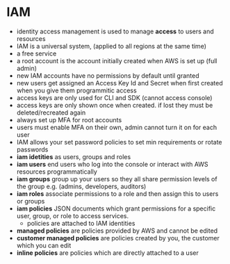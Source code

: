 # IAM

- identity access management is used to manage **access** to users and resources
- IAM is a universal system, (applied to all regions at the same time)
- a free service
- a root account is the account initially created when AWS is set up (full admin)
- new IAM accounts have no permissions by default until granted
- new users get assigned an Access Key Id and Secret when first created when you give them programmitic access
- access keys are only used for CLI and SDK (cannot access console)
- access keys are only shown once when created. if lost they must be deleted/recreated again
- always set up MFA for root accounts
- users must enable MFA on their own, admin cannot turn it on for each user
- IAM allows your set password policies to set min requirements or rotate passwords
- **iam idetities** as users, groups and roles
- **iam users** end users who log into the console or interact with AWS resources programmatically
- **iam groups** group up your users so they all share permission levels of the group e.g. (admins, developers, auditors)
- **iam roles** associate permissions to a role and then assign this to users or groups
- **iam policies** JSON documents which grant permissions for a specific user, group, or role to access services.
  - policies are attached to IAM identities
- **managed policies** are policies provided by AWS and cannot be edited
- **customer managed policies** are policies created by you, the customer which you can edit
- **inline policies** are policies which are directly attached to a user
